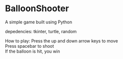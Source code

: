# BalloonShooter  

A simple game built using Python  

depedencies: tkinter, turtle, random

How to play:
Press the up and down arrow keys to move  
Press spacebar to shoot  
If the balloon is hit, you win  
